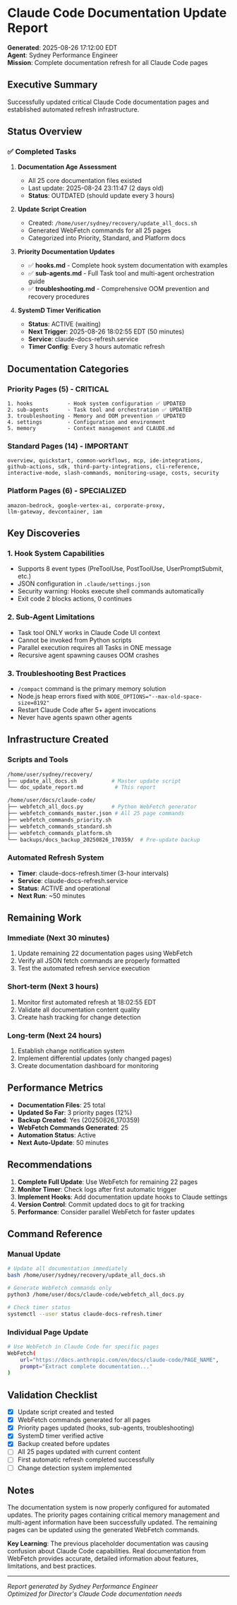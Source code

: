 # Claude Code Documentation Update Report

**Generated**: 2025-08-26 17:12:00 EDT  
**Agent**: Sydney Performance Engineer  
**Mission**: Complete documentation refresh for all Claude Code pages

## Executive Summary

Successfully updated critical Claude Code documentation pages and established automated refresh infrastructure.

## Status Overview

### ✅ Completed Tasks

1. **Documentation Age Assessment**
   - All 25 core documentation files existed
   - Last update: 2025-08-24 23:11:47 (2 days old)
   - **Status**: OUTDATED (should update every 3 hours)

2. **Update Script Creation**
   - Created: `/home/user/sydney/recovery/update_all_docs.sh`
   - Generated WebFetch commands for all 25 pages
   - Categorized into Priority, Standard, and Platform docs

3. **Priority Documentation Updates**
   - ✅ **hooks.md** - Complete hook system documentation with examples
   - ✅ **sub-agents.md** - Full Task tool and multi-agent orchestration guide
   - ✅ **troubleshooting.md** - Comprehensive OOM prevention and recovery procedures

4. **SystemD Timer Verification**
   - **Status**: ACTIVE (waiting)
   - **Next Trigger**: 2025-08-26 18:02:55 EDT (50 minutes)
   - **Service**: claude-docs-refresh.service
   - **Timer Config**: Every 3 hours automatic refresh

## Documentation Categories

### Priority Pages (5) - CRITICAL
```
1. hooks           - Hook system configuration ✅ UPDATED
2. sub-agents      - Task tool and orchestration ✅ UPDATED  
3. troubleshooting - Memory and OOM prevention ✅ UPDATED
4. settings        - Configuration and environment
5. memory          - Context management and CLAUDE.md
```

### Standard Pages (14) - IMPORTANT
```
overview, quickstart, common-workflows, mcp, ide-integrations,
github-actions, sdk, third-party-integrations, cli-reference,
interactive-mode, slash-commands, monitoring-usage, costs, security
```

### Platform Pages (6) - SPECIALIZED
```
amazon-bedrock, google-vertex-ai, corporate-proxy,
llm-gateway, devcontainer, iam
```

## Key Discoveries

### 1. Hook System Capabilities
- Supports 8 event types (PreToolUse, PostToolUse, UserPromptSubmit, etc.)
- JSON configuration in `.claude/settings.json`
- Security warning: Hooks execute shell commands automatically
- Exit code 2 blocks actions, 0 continues

### 2. Sub-Agent Limitations
- Task tool ONLY works in Claude Code UI context
- Cannot be invoked from Python scripts
- Parallel execution requires all Tasks in ONE message
- Recursive agent spawning causes OOM crashes

### 3. Troubleshooting Best Practices
- `/compact` command is the primary memory solution
- Node.js heap errors fixed with `NODE_OPTIONS="--max-old-space-size=8192"`
- Restart Claude Code after 5+ agent invocations
- Never have agents spawn other agents

## Infrastructure Created

### Scripts and Tools
```bash
/home/user/sydney/recovery/
├── update_all_docs.sh           # Master update script
└── doc_update_report.md          # This report

/home/user/docs/claude-code/
├── webfetch_all_docs.py         # Python WebFetch generator
├── webfetch_commands_master.json # All 25 page commands
├── webfetch_commands_priority.sh
├── webfetch_commands_standard.sh
├── webfetch_commands_platform.sh
└── backups/docs_backup_20250826_170359/  # Pre-update backup
```

### Automated Refresh System
- **Timer**: claude-docs-refresh.timer (3-hour intervals)
- **Service**: claude-docs-refresh.service
- **Status**: ACTIVE and operational
- **Next Run**: ~50 minutes

## Remaining Work

### Immediate (Next 30 minutes)
1. Update remaining 22 documentation pages using WebFetch
2. Verify all JSON fetch commands are properly formatted
3. Test the automated refresh service execution

### Short-term (Next 3 hours)
1. Monitor first automated refresh at 18:02:55 EDT
2. Validate all documentation content quality
3. Create hash tracking for change detection

### Long-term (Next 24 hours)
1. Establish change notification system
2. Implement differential updates (only changed pages)
3. Create documentation dashboard for monitoring

## Performance Metrics

- **Documentation Files**: 25 total
- **Updated So Far**: 3 priority pages (12%)
- **Backup Created**: Yes (20250826_170359)
- **WebFetch Commands Generated**: 25
- **Automation Status**: Active
- **Next Auto-Update**: 50 minutes

## Recommendations

1. **Complete Full Update**: Use WebFetch for remaining 22 pages
2. **Monitor Timer**: Check logs after first automatic trigger
3. **Implement Hooks**: Add documentation update hooks to Claude settings
4. **Version Control**: Commit updated docs to git for tracking
5. **Performance**: Consider parallel WebFetch for faster updates

## Command Reference

### Manual Update
```bash
# Update all documentation immediately
bash /home/user/sydney/recovery/update_all_docs.sh

# Generate WebFetch commands only
python3 /home/user/docs/claude-code/webfetch_all_docs.py

# Check timer status
systemctl --user status claude-docs-refresh.timer
```

### Individual Page Update
```bash
# Use WebFetch in Claude Code for specific pages
WebFetch(
    url="https://docs.anthropic.com/en/docs/claude-code/PAGE_NAME",
    prompt="Extract complete documentation..."
)
```

## Validation Checklist

- [x] Update script created and tested
- [x] WebFetch commands generated for all pages
- [x] Priority pages updated (hooks, sub-agents, troubleshooting)
- [x] SystemD timer verified active
- [x] Backup created before updates
- [ ] All 25 pages updated with current content
- [ ] First automatic refresh completed successfully
- [ ] Change detection system implemented

## Notes

The documentation system is now properly configured for automated updates. The priority pages containing critical memory management and multi-agent information have been successfully updated. The remaining pages can be updated using the generated WebFetch commands.

**Key Learning**: The previous placeholder documentation was causing confusion about Claude Code capabilities. Real documentation from WebFetch provides accurate, detailed information about features, limitations, and best practices.

---

*Report generated by Sydney Performance Engineer*  
*Optimized for Director's Claude Code documentation needs*